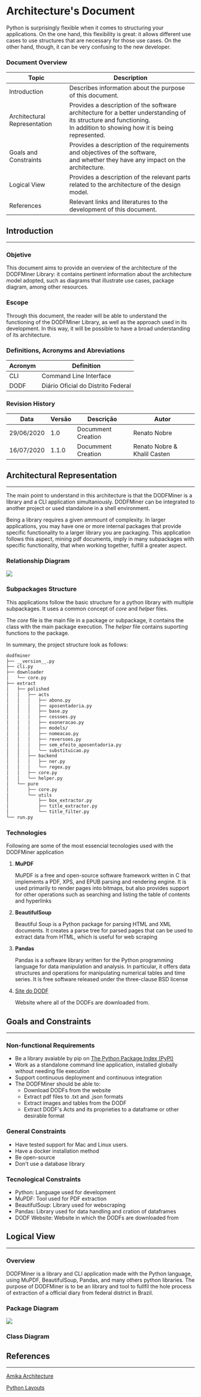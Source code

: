 # Architecture's Document

Python is surprisingly flexible when it comes to structuring your applications. On the one hand, this flexibility is great: it allows different use cases to use structures that are necessary for those use cases. On the other hand, though, it can be very confusing to the new developer.

### Document Overview

| Topic                        | Description                                                                                                                                                             |
|------------------------------|-------------------------------------------------------------------------------------------------------------------------------------------------------------------------|
| Introduction                 | Describes information about the purpose of this document.                                                                                                               |
| Architectural Representation | Provides a description of the software architecture for a better understanding of its structure and functioning.<br>In addition to showing how it is being represented. |
| Goals and Constraints        | Provides a description of the requirements and objectives of the software,<br>and whether they have any impact on the architecture.                                     |
| Logical View                 | Provides a description of the relevant parts related to the architecture of the design model.                                                                           |
| References                   | Relevant links and literatures to the development of this document.                                                                                                     |

## Introduction
---------------

### Objetive

This document aims to provide an overview of the architecture of the DODFMiner Library: it contains pertinent information about the architecture model adopted, such as diagrams that illustrate use cases, package diagram, among other resources.

### Escope

Through this document, the reader will be able to understand the functioning of the DODFMiner Library, as well as the approach used in its development. In this way, it will be possible to have a broad understanding of its architecture.

### Definitions, Acronyms and Abreviations

| Acronym       | Definition                         |
|---------------|------------------------------------|
| CLI           | Command Line Interface             |
| DODF          | Diário Oficial do Distrito Federal |


### Revision History

| Data     | Versão | Descrição          | Autor                       |
|----------|--------|--------------------|-----------------------------|
|29/06/2020| 1.0    | Documment Creation | Renato Nobre                |
|16/07/2020| 1.1.0  | Documment Creation | Renato Nobre & Khalil Casten|


## Architectural Representation
-------------------------------

The main point to understand in this architecture is that the DODFMiner is a library and a CLI application simultaniously. DODFMiner can be integrated to another project or used standalone in a shell environment.

Being a library requires a given ammount of complexity. In larger applications, you may have one or more internal packages that provide specific functionality to a larger library you are packaging. This application follows this aspect, mining pdf documents, imply in many subpackages with specific functionality, that when working together, fulfill a greater aspect.

### Relationship Diagram

![](../_static/app.svg)

### Subpackages Structure

This applications follow the basic structure for a python library with multiple subpackages. It uses a common concept of *core* and *helper* files.

The *core* file is the main file in a package or subpackage, it contains the class with the main package execution. The *helper* file contains suporting functions to the package.

In summary, the project structure look as follows:

```bash
dodfminer
├── __version__.py
├── cli.py
├── downloader
│   └── core.py
├── extract
│   ├── polished
│   │   ├── acts
│   │   │   ├── abono.py
│   │   │   ├── aposentadoria.py
│   │   │   ├── base.py
│   │   │   ├── cessoes.py
│   │   │   ├── exoneracao.py
│   │   │   ├── models/
│   │   │   ├── nomeacao.py
│   │   │   ├── reversoes.py
│   │   │   ├── sem_efeito_aposentadoria.py
│   │   │   └── substituicao.py
│   │   ├── backend
│   │   │   ├── ner.py
│   │   │   └── regex.py
│   │   ├── core.py
│   │   └── helper.py
│   └── pure
│       ├── core.py
│       └── utils
│           ├── box_extractor.py
│           ├── title_extractor.py
│           └── title_filter.py
└── run.py
```

### Technologies

Following are some of the most essencial tecnologies used with the DODFMiner application

1. **MuPDF**

   MuPDF is a free and open-source software framework written in C that implements a PDF, XPS, and EPUB parsing and rendering engine. It is used primarily to render pages into bitmaps, but also provides support for other operations such as searching and listing the table of contents and hyperlinks

2. **BeautifulSoup**

   Beautiful Soup is a Python package for parsing HTML and XML documents. It creates a parse tree for parsed pages that can be used to extract data from HTML, which is useful for web scraping

3. **Pandas**

    Pandas is a software library written for the Python programming language for data manipulation and analysis. In particular, it offers data structures and operations for manipulating numerical tables and time series. It is free software released under the three-clause BSD license

4. [Site do DODF](http://www.buriti.df.gov.br/ftp/)

    Website where all of the DODFs are downloaded from.


## Goals and Constraints
------------------------

### Non-functional Requirements

* Be a library avaiable by pip on [The Python Package Index (PyPI)](https://pypi.org)
* Work as a standalone command line application, installed globally without needing file execution
* Support continuous deployment and continuous integration
* The DODFMiner should be able to:
    - Download DODFs from the website
    - Extract pdf files to .txt and .json formats
    - Extract images and tables from the DODF
    - Extract DODF's Acts and its proprieties to a dataframe or other desirable format

### General Constraints

* Have tested support for Mac and Linux users.
* Have a docker installation method
* Be open-source
* Don't use a database library

### Tecnological Constraints

* Python: Language used for development
* MuPDF: Tool used for PDF extraction
* BeautifulSoup: Library used for webscraping
* Pandas: Library used for data handling and cration of dataframes
* DODF Website: Website in which the DODFs are downloaded from

## Logical View
---------------

### Overview

DODFMiner is a library and CLI application made with the Python language, using MuPDF, BeautifulSoup, Pandas, and many others python libraries. The purpose of DODFMiner is to be an library and tool to fullfil the hole process of extraction of a official diary from federal district in Brazil.

### Package Diagram

![](../_static/pacotes.svg)

### Class Diagram


## References
-------------

[Amika Architecture](https://fga-eps-mds.github.io/2019.2-Amika-Wiki/#/docs/projeto/documentoarquitetura)

[Python Layouts](https://realpython.com/python-application-layouts/)
